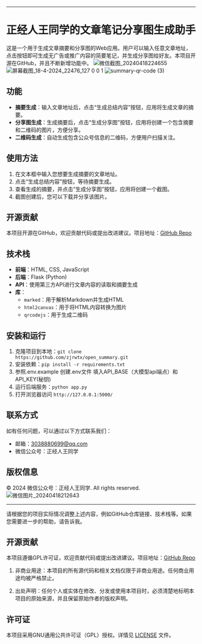 

---

# 正经人王同学的文章笔记分享图生成助手
这是一个用于生成文章摘要和分享图的Web应用。用户可以输入任意文章地址，点击按钮即可生成无广告或推广内容的简要笔记，并生成分享图给好友。本项目开源在GitHub，并且不断新增功能中。
![微信截图_20240418224655](https://github.com/zjrwtx/open_summary/assets/86822589/a424c307-08af-4bdb-b913-894577694159)
![屏幕截图_18-4-2024_22476_127 0 0 1](https://github.com/zjrwtx/open_summary/assets/86822589/fcc4dde5-321b-4ea8-b99a-c00082ce0738)
![summary-qr-code (3)](https://github.com/zjrwtx/open_summary/assets/86822589/40349386-f280-4ebc-a8f1-1ad967e132cd)

## 功能
- **摘要生成**：输入文章地址后，点击“生成总结内容”按钮，应用将生成文章的摘要。
- **分享图生成**：生成摘要后，点击“生成分享图”按钮，应用将创建一个包含摘要和二维码的图片，方便分享。
- **二维码生成**：自动生成包含公众号信息的二维码，方便用户扫描关注。


## 使用方法
1. 在文本框中输入您想要生成摘要的文章地址。
2. 点击“生成总结内容”按钮，等待摘要生成。
3. 查看生成的摘要，并点击“生成分享图”按钮，应用将创建一个截图。
4. 截图创建后，您可以下载并分享该图片。

## 开源贡献
本项目开源在GitHub，欢迎贡献代码或提出改进建议。项目地址：[GitHub Repo](https://github.com/your-username/your-repo)

## 技术栈
- **前端**：HTML, CSS, JavaScript
- **后端**：Flask (Python)
- **API**：使用第三方API进行文章内容的读取和摘要生成
- **库**：
  - `marked`：用于解析Markdown并生成HTML
  - `html2canvas`：用于将HTML内容转换为图片
  - `qrcodejs`：用于生成二维码

## 安装和运行
1. 克隆项目到本地：`git clone https://github.com/zjrwtx/open_summary.git`
2. 安装依赖：`pip install -r requirements.txt`
3. 参照.env.example 创建.env文件 填入API_BASE（大模型api端点）和API_KEY(秘钥)
4. 运行后端服务：`python app.py`
5. 打开浏览器访问 `http://127.0.0.1:5000/`

## 联系方式
如有任何问题，可以通过以下方式联系我们：
- 邮箱：[3038880699@qq.com](mailto:3038880699@qq.com)
- 微信公众号：正经人王同学

## 版权信息
&copy; 2024 微信公众号：正经人王同学. All rights reserved.
![微信图片_20240418212643](https://github.com/zjrwtx/open_summary/assets/86822589/dbfd72a2-7986-4981-9e42-6cb5e650fe5d)

---

请根据您的项目实际情况调整上述内容，例如GitHub仓库链接、技术栈等。如果您需要进一步的帮助，请告诉我。



## 开源贡献
本项目遵循GPL许可证，欢迎贡献代码或提出改进建议。项目地址：[GitHub Repo](https://github.com/zjrwtx/videotopdf_ui)
1. 非商业用途：本项目的所有源代码和相关文档仅限于非商业用途。任何商业用途均被严格禁止。

2. 出处声明：任何个人或实体在修改、分发或使用本项目时，必须清楚地标明本项目的原始来源，并且保留原始作者的版权声明。

## 许可证
本项目采用GNU通用公共许可证（GPL）授权。详情见 [LICENSE](LICENSE) 文件。
